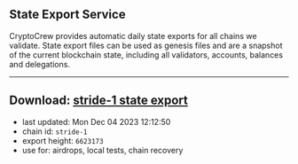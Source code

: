 ## State Export Service
CryptoCrew provides automatic daily state exports for all chains we validate. State export files can be used as genesis files and are a snapshot of the current blockchain state, including all validators, accounts, balances and delegations.

---
**Download: [stride-1 state export](https://dl.ccvalidators.com/SERVICE/stride/stride-1_export_6623173.json)**
---

- last updated: Mon Dec 04 2023 12:12:50
- chain id: `stride-1`
- export height: `6623173`
- use for: airdrops, local tests, chain recovery
